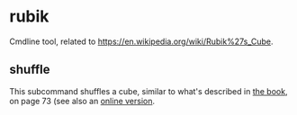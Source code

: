 # rubik

Cmdline tool, related to <https://en.wikipedia.org/wiki/Rubik%27s_Cube>.

## shuffle

This subcommand shuffles a cube, similar to what's described in [the
book](https://bookline.hu/product/home.action?_v=Rubik_Erno_A_buvos_kocka&type=20&id=147099), on
page 73 (see also an [online
version](https://www.worldcubeassociation.org/regulations/history/files/scrambles/scramble_cube.htm?size=3&num=1&len=24&col=yobwrg&subbutton=Scramble%21).
